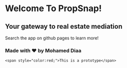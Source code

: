 # Welcome To PropSnap!
## Your gateway to real estate mediation
Search the app on github pages to learn more!
### Made with ❤️ by  Mohamed Diaa
    <span style="color:red;">This is a prototype</span>
